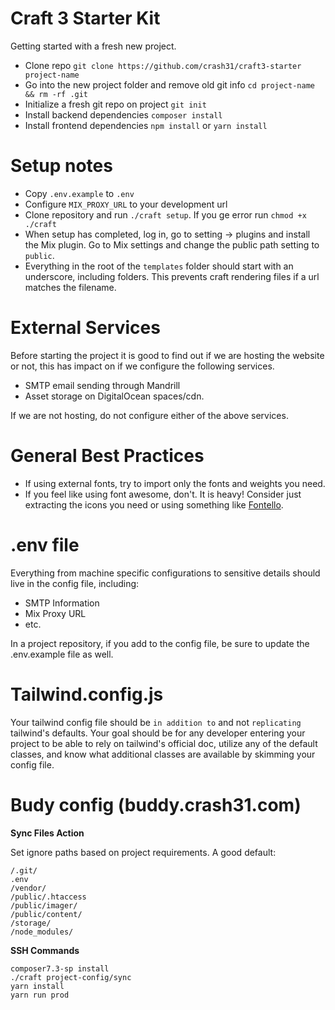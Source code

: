 # Craft 3 Starter Kit
Getting started with a fresh new project.

- Clone repo `git clone https://github.com/crash31/craft3-starter project-name`
- Go into the new project folder and remove old git info `cd project-name && rm -rf .git`
- Initialize a fresh git repo on project `git init`
- Install backend dependencies `composer install`
- Install frontend dependencies `npm install` or `yarn install`

# Setup notes
- Copy `.env.example` to `.env`
- Configure `MIX_PROXY_URL` to your development url
- Clone repository and run `./craft setup`. If you ge error run `chmod +x ./craft`
- When setup has completed, log in, go to setting -> plugins and install the Mix plugin. Go to Mix settings and change the public path setting to `public`. 
- Everything in the root of the `templates` folder should start with an underscore, including folders. This prevents craft rendering files if a url matches the filename. 

# External Services
Before starting the project it is good to find out if we are hosting the website or not, this has impact on if we configure the following services. 
- SMTP email sending through Mandrill
- Asset storage on DigitalOcean spaces/cdn. 

If we are not hosting, do not configure either of the above services.

# General Best Practices
- If using external fonts, try to import only the fonts and weights you need. 
- If you feel like using font awesome, don't. It is heavy! Consider just extracting the icons you need or using something like [Fontello](https://github.com/fontello/fontello).

# .env file
Everything from machine specific configurations to sensitive details should live in the config file, including:
- SMTP Information
- Mix Proxy URL
- etc.

In a project repository, if you add to the config file, be sure to update the .env.example file as well. 

# Tailwind.config.js
Your tailwind config file should be `in addition to` and not `replicating` tailwind's defaults. Your goal should be for any developer entering your project to be able to rely on tailwind's official doc, utilize any of the default classes, and know what additional classes are available by skimming your config file. 

# Budy config (buddy.crash31.com)
**Sync Files Action**

Set ignore paths based on project requirements. A good default:
```
/.git/
.env
/vendor/
/public/.htaccess
/public/imager/
/public/content/
/storage/
/node_modules/
```
**SSH Commands**
```
composer7.3-sp install
./craft project-config/sync
yarn install
yarn run prod
```

